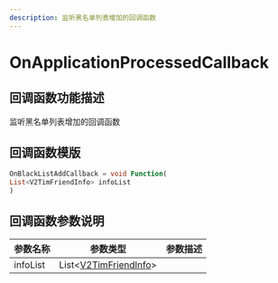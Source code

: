 ```yaml
---
description: 监听黑名单列表增加的回调函数
---
```


# OnApplicationProcessedCallback

## 回调函数功能描述

监听黑名单列表增加的回调函数

## 回调函数模版

```dart
OnBlackListAddCallback = void Function(
List<V2TimFriendInfo> infoList
)
```

## 回调函数参数说明

| 参数名称     | 参数类型                                      | 参数描述 |
| -------- | ----------------------------------------- | ---- |
| infoList | List<[V2TimFriendInfo](broken-reference)> |      |
